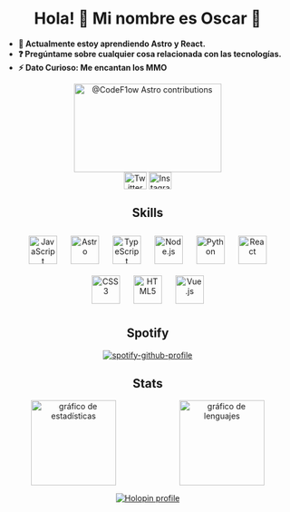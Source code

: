<div align="center">
  <h1>Hola! 👋 Mi nombre es Oscar 🚀</h1>
</div>

- **🌱 Actualmente estoy aprendiendo Astro y React.**
- **❓ Pregúntame sobre cualquier cosa relacionada con las tecnologías.**
- **⚡ Dato Curioso: Me encantan los MMO**

<div align="center">
  <a href="https://discord.com/users/275930607702245376" style="display: inline-block; width: 250px; margin-right: 10px;">
  </a>
<a href="https://astro.badg.es/contributor/CodeF1ow/">
  <img src="https://astro.badg.es/v2/contributor/CodeF1ow.svg" alt="@CodeF1ow Astro contributions" width="260" height="156">
</a>
</div>

<div align="center">
  <a href="https://twitter.com/k1ri86" target="_blank"><img align="center" src="https://raw.githubusercontent.com/rahuldkjain/github-profile-readme-generator/master/src/images/icons/Social/twitter.svg" alt="Twitter" height="30" width="40" /></a>
  <a href="https://instagram.com/k1ri86" target="_blank"><img align="center" src="https://raw.githubusercontent.com/rahuldkjain/github-profile-readme-generator/master/src/images/icons/Social/instagram.svg" alt="Instagram" height="30" width="40" /></a>
</div>

<div align="center">
  <h2><strong>Skills</strong></h2>
</div>

<div align="center">
<a href="https://www.javascript.com/" target="_blank"><img style="margin: 10px" src="https://profilinator.rishav.dev/skills-assets/javascript-original.svg" alt="JavaScript" height="50" /></a>
<a href="https://www.astro.build/" target="_blank"><img style="margin: 10px" src="https://profilinator.rishav.dev/skills-assets/astro.svg" alt="Astro" height="50" /></a>
<a href="https://www.typescriptlang.org/" target="_blank"><img style="margin: 10px" src="https://profilinator.rishav.dev/skills-assets/typescript-original.svg" alt="TypeScript" height="50" /></a>
<a href="https://nodejs.org/" target="_blank"><img style="margin: 10px" src="https://profilinator.rishav.dev/skills-assets/nodejs-original-wordmark.svg" alt="Node.js" height="50" /></a>
<a href="https://www.python.org/" target="_blank"><img style="margin: 10px" src="https://profilinator.rishav.dev/skills-assets/python-original.svg" alt="Python" height="50" /></a>  
<a href="https://reactjs.org/" target="_blank"><img style="margin: 10px" src="https://profilinator.rishav.dev/skills-assets/react-original-wordmark.svg" alt="React" height="50" /></a>  
<a href="https://www.w3schools.com/css/" target="_blank"><img style="margin: 10px" src="https://profilinator.rishav.dev/skills-assets/css3-original-wordmark.svg" alt="CSS3" height="50" /></a>  
<a href="https://en.wikipedia.org/wiki/HTML5" target="_blank"><img style="margin: 10px" src="https://profilinator.rishav.dev/skills-assets/html5-original-wordmark.svg" alt="HTML5" height="50" /></a>      
<a href="https://vuejs.org/" target="_blank"><img style="margin: 10px" src="https://profilinator.rishav.dev/skills-assets/vuejs-original-wordmark.svg" alt="Vue.js" height="50" /></a>  
</div>

<div align="center">
  <h2><strong>Spotify</strong></h2>
</div>

<div align="center">

[![spotify-github-profile](https://spotify-github-profile.vercel.app/api/view?uid=ztcgm0hcyxa1w2w6xaueqsoj9&cover_image=true&theme=default&show_offline=false&background_color=121212&interchange=true&bar_color=53b14f&bar_color_cover=true)](https://spotify-github-profile.vercel.app/api/view?uid=ztcgm0hcyxa1w2w6xaueqsoj9&redirect=true)

<div align="center">
  <h2><strong>Stats</strong></h2>
</div>

<div align="center" style="display: flex; justify-content: center; align-items: center;">
  <div style="flex: 1; text-align: center;">
    <img src="https://github-readme-stats.vercel.app/api?username=kiricoder&hide_title=false&hide_rank=false&show_icons=true&include_all_commits=true&count_private=true&disable_animations=false&theme=dracula&locale=en&hide_border=false" height="150" alt="gráfico de estadísticas" />
  </div>
  <div style="flex: 1; text-align: center; padding-left: 20px;">
    <img src="https://github-readme-stats.vercel.app/api/top-langs?username=kiricoder&locale=en&hide_title=false&layout=compact&card_width=320&langs_count=5&theme=dracula&hide_border=false" height="150" alt="gráfico de lenguajes" />
  </div>
</div>

[![Holopin profile](https://holopin.me/k1ri86)](https://holopin.io/@k1ri86)
